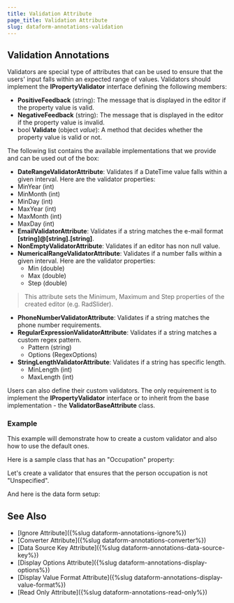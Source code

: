 ```yaml
---
title: Validation Attribute
page_title: Validation Attribute
slug: dataform-annotations-validation
---
```


## Validation Annotations

Validators are special type of attributes that can be used to ensure that the users' input falls within an expected range of values. Validators should implement the **IPropertyValidator** interface defining the following members:

- **PositiveFeedback** (string): The message that is displayed in the editor if the property value is valid.
- **NegativeFeedback** (string): The message that is displayed in the editor if the property value is invalid.
- bool **Validate** (object *value*): A method that decides whether the property value is valid or not.

The following list contains the available implementations that we provide and can be used out of the box:

- **DateRangeValidatorAttribute**: Validates if a DateTime value falls within a given interval. Here are the validator properties:
 - MinYear (int)
 - MinMonth (int)
 - MinDay (int)
 - MaxYear (int)
 - MaxMonth (int)
 - MaxDay (int)
- **EmailValidatorAttribute**: Validates if a string matches the e-mail format **[string]@[string].[string]**.
- **NonEmptyValidatorAttribute**: Validates if an editor has non null value.
- **NumericalRangeValidatorAttribute**: Validates if a number falls within a given interval. Here are the validator properties:
	- Min (double)
	- Max (double)
	- Step (double)

 >This attribute sets the Minimum, Maximum and Step properties of the created editor (e.g. RadSlider).
- **PhoneNumberValidatorAttribute**: Validates if a string matches the phone number requirements.
- **RegularExpressionValidatorAttribute**: Validates if a string matches a custom regex pattern.
	- Pattern (string)
	- Options (RegexOptions)
- **StringLengthValidatorAttribute**: Validates if a string has specific length.
	- MinLength (int)
	- MaxLength (int)

Users can also define their custom validators. The only requirement is to implement the **IPropertyValidator** interface or to inherit from the base implementation - the **ValidatorBaseAttribute** class.

### Example

This example will demonstrate how to create a custom validator and also how to use the default ones. 

Here is a sample class that has an "Occupation" property:

<snippet id='dataform-dataannotations-validation-source'/>

Let's create a validator that ensures that the person occupation is not "Unspecified".

<snippet id='dataform-dataannotations-validation-gendervalidationattribute'/>

And here is the data form setup:

<snippet id='dataform-dataannotations-validation-form'/>
	
## See Also
- [Ignore Attribute]({%slug dataform-annotations-ignore%})
- [Converter Attribute]({%slug dataform-annotations-converter%})
- [Data Source Key Attribute]({%slug dataform-annotations-data-source-key%})
- [Display Options Attribute]({%slug dataform-annotations-display-options%})
- [Display Value Format Attribute]({%slug dataform-annotations-display-value-format%})
- [Read Only Attribute]({%slug dataform-annotations-read-only%})